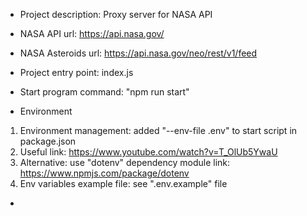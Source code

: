 - Project description:
Proxy server for NASA API

- NASA API url:
https://api.nasa.gov/

- NASA Asteroids url:
https://api.nasa.gov/neo/rest/v1/feed

- Project entry point: 
index.js

- Start program command:
"npm run start"

- Environment
1. Environment management:
added "--env-file .env" to start script in package.json
2. Useful link:
https://www.youtube.com/watch?v=T_OlUb5YwaU
3. Alternative:
use "dotenv" dependency module
link: https://www.npmjs.com/package/dotenv
4. Env variables example file:
see ".env.example" file

-
